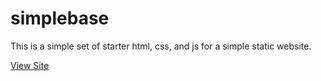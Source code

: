 # simplebase
This is a simple set of starter html, css, and js for a simple static website.

[View Site](https://jessieqc1.github.io/simplebase)

